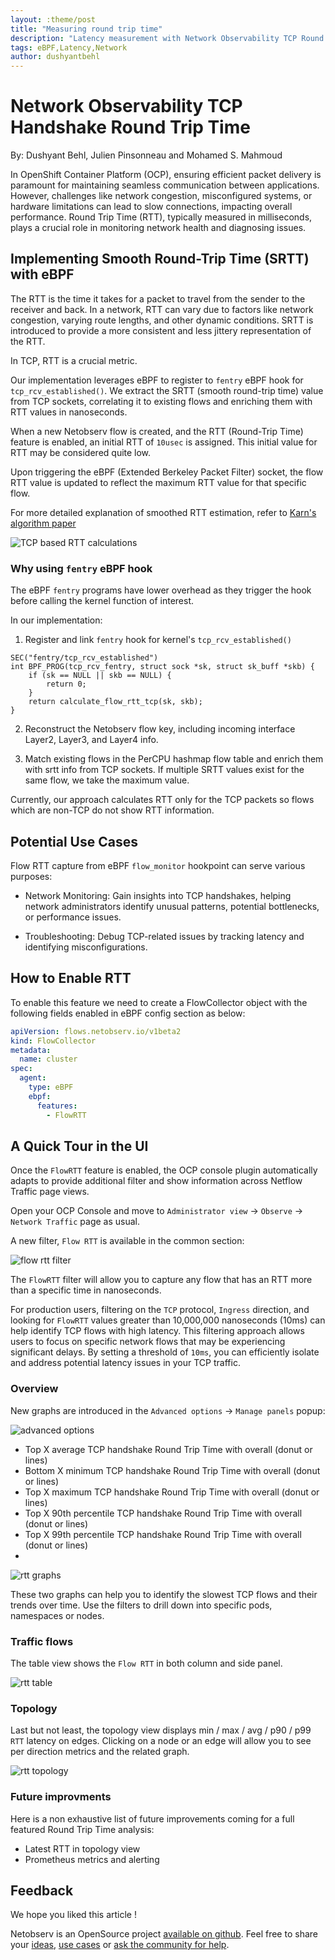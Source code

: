```yaml
---
layout: :theme/post
title: "Measuring round trip time"
description: "Latency measurement with Network Observability TCP Round Trip Time"
tags: eBPF,Latency,Network
author: dushyantbehl
---
```


# Network Observability TCP Handshake Round Trip Time

By: Dushyant Behl, Julien Pinsonneau and Mohamed S. Mahmoud

In OpenShift Container Platform (OCP), ensuring efficient packet delivery is
paramount for maintaining seamless communication between applications.
However, challenges like network congestion, misconfigured systems,
or hardware limitations can lead to slow connections, impacting overall
performance. Round Trip Time (RTT), typically measured in milliseconds,
plays a crucial role in monitoring network health and diagnosing issues.

## Implementing Smooth Round-Trip Time (SRTT) with eBPF

The RTT is the time it takes for a packet to travel from the sender to the receiver
and back. In a network, RTT can vary due to factors like network congestion,
varying route lengths, and other dynamic conditions.
SRTT is introduced to provide a more consistent and less jittery representation
of the RTT.

In TCP, RTT is a crucial metric.

Our implementation leverages eBPF to register to `fentry` eBPF hook
for `tcp_rcv_established()`.
We extract the SRTT (smooth round-trip time) value from TCP sockets, correlating it
to existing flows and enriching them with RTT values in nanoseconds.

When a new Netobserv flow is created, and the RTT (Round-Trip Time) feature is enabled,
an initial RTT of `10usec` is assigned.
This initial value for RTT may be considered quite low.

Upon triggering the eBPF (Extended Berkeley Packet Filter) socket, the flow RTT
value is updated to reflect the maximum RTT value for that specific flow.

For more detailed explanation of smoothed RTT estimation, refer to [Karn's algorithm paper](http://ccr.sigcomm.org/archive/1995/jan95/ccr-9501-partridge87.pdf)

![TCP based RTT calculations]({page.image('rtt/tcp_rtt_calculations.png')})

### Why using `fentry` eBPF hook

The eBPF `fentry` programs have lower overhead as they trigger
the hook before calling the kernel function of interest.

In our implementation:

1. Register and link `fentry` hook for kernel's `tcp_rcv_established()`

```cgo
SEC("fentry/tcp_rcv_established")
int BPF_PROG(tcp_rcv_fentry, struct sock *sk, struct sk_buff *skb) {
    if (sk == NULL || skb == NULL) {
        return 0;
    }
    return calculate_flow_rtt_tcp(sk, skb);
}
```

2. Reconstruct the Netobserv flow key, including incoming interface Layer2, Layer3, and Layer4 info.

3. Match existing flows in the PerCPU hashmap flow table and enrich them with srtt info from TCP sockets. If
   multiple SRTT values exist for the same flow, we take the maximum value.

Currently, our approach calculates RTT only for the TCP packets so flows which are non-TCP do not show RTT information.

## Potential Use Cases

Flow RTT capture from eBPF `flow_monitor` hookpoint can serve various purposes:

- Network Monitoring: Gain insights into TCP handshakes, helping
  network administrators identify unusual patterns, potential bottlenecks, or
  performance issues.

- Troubleshooting: Debug TCP-related issues by tracking latency and identifying
  misconfigurations.

## How to Enable RTT

To enable this feature we need to create a FlowCollector object with the following
fields enabled in eBPF config section as below:

```yaml
apiVersion: flows.netobserv.io/v1beta2
kind: FlowCollector
metadata:
  name: cluster
spec:
  agent:
    type: eBPF
    ebpf:
      features:
        - FlowRTT
```

## A Quick Tour in the UI

Once the `FlowRTT` feature is enabled, the OCP console plugin automatically adapts
to provide additional filter and show information across Netflow Traffic page views.

Open your OCP Console and move to
`Administrator view` -> `Observe` -> `Network Traffic` page as usual.

A new filter, `Flow RTT` is available in the common section:

![flow rtt filter]({page.image('rtt/flow_rtt_filter.png')})

The `FlowRTT` filter will allow you to capture any flow that has an RTT more than a specific time in nanoseconds.

For production users, filtering on the `TCP` protocol, `Ingress` direction,
and looking for `FlowRTT` values greater than 10,000,000 nanoseconds (10ms)
can help identify TCP flows with high latency.
This filtering approach allows users to focus on specific network flows that may
be experiencing significant delays.
By setting a threshold of `10ms`, you can efficiently isolate and address potential
latency issues in your TCP traffic.

### Overview

New graphs are introduced in the `Advanced options` -> `Manage panels` popup:

![advanced options]({page.image('rtt/advanced_options.png')})

- Top X average TCP handshake Round Trip Time with overall (donut or lines)
- Bottom X minimum TCP handshake Round Trip Time with overall (donut or lines)
- Top X maximum TCP handshake Round Trip Time with overall (donut or lines)
- Top X 90th percentile TCP handshake Round Trip Time with overall (donut or lines)
- Top X 99th percentile TCP handshake Round Trip Time with overall (donut or lines)
- 
![rtt graphs]({page.image('rtt/rtt_graphs.png')})

These two graphs can help you to identify the slowest TCP flows and their trends
over time. Use the filters to drill down into specific pods, namespaces or nodes.

### Traffic flows

The table view shows the `Flow RTT` in both column and side panel.

![rtt table]({page.image('rtt/rtt_table.png')})

### Topology

Last but not least, the topology view displays min / max / avg / p90 / p99 `RTT`
latency on edges.
Clicking on a node or an edge will allow you to see per direction metrics and
the related graph.

![rtt topology]({page.image('rtt/rtt_topology.png')})

### Future improvments

Here is a non exhaustive list of future improvements coming for a full featured
Round Trip Time analysis:

- Latest RTT in topology view
- Prometheus metrics and alerting

## Feedback

We hope you liked this article !

Netobserv is an OpenSource project [available on github](https://github.com/netobserv).
Feel free to share your [ideas](https://github.com/netobserv/network-observability-operator/discussions/categories/ideas), [use cases](https://github.com/netobserv/network-observability-operator/discussions/categories/show-and-tell) or [ask the community for help](https://github.com/netobserv/network-observability-operator/discussions/categories/q-a).
